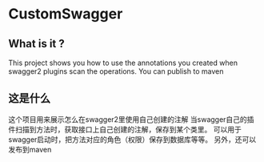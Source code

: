 # CustomSwagger
## What is it ?
This project shows you how to use the annotations you created when swagger2 plugins scan the operations.
You can publish to maven 
## 这是什么
这个项目用来展示怎么在swagger2里使用自己创建的注解
当swagger自己的插件扫描到方法时，获取接口上自己创建的注解，保存到某个类里。
可以用于swagger启动时，把方法对应的角色（权限）保存到数据库等等。
另外，还可以发布到maven
